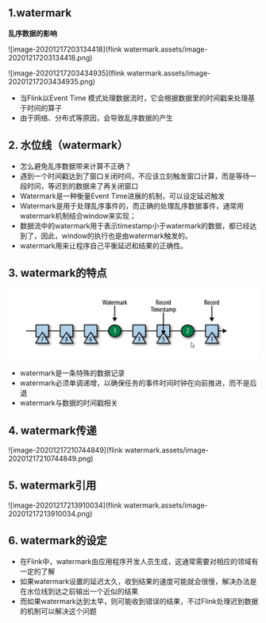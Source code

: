 ## 1.watermark

**乱序数据的影响**

![image-20201217203134418](flink watermark.assets/image-20201217203134418.png)

![image-20201217203434935](flink watermark.assets/image-20201217203434935.png)

- 当Flink以Event Time 模式处理数据流时，它会根据数据里的时间戳来处理基于时间的算子
- 由于网络、分布式等原因，会导致乱序数据的产生

## 2. 水位线（watermark）

- 怎么避免乱序数据带来计算不正确？
- 遇到一个时间戳达到了窗口关闭时间，不应该立刻触发窗口计算，而是等待一段时间，等迟到的数据来了再关闭窗口
- Watermark是一种衡量Event Time进展的机制，可以设定延迟触发
- Watermark是用于处理乱序事件的，而正确的处理乱序数据事件，通常用watermark机制结合window来实现；
- 数据流中的watermark用于表示timestamp小于watermark的数据，都已经达到了，因此，window的执行也是由watermark触发的。
- watermark用来让程序自己平衡延迟和结果的正确性。



## 3. watermark的特点

<img src="flink watermark.assets/image-20201217204901417.png" alt="image-20201217204901417" style="zoom:80%;" />

- watermark是一条特殊的数据记录
- watermark必须单调递增，以确保任务的事件时间时钟在向前推进，而不是后退
- watermark与数据的时间戳相关



## 4. watermark传递



![image-20201217210744849](flink watermark.assets/image-20201217210744849.png)



## 5. watermark引用



![image-20201217213910034](flink watermark.assets/image-20201217213910034.png)



## 6. watermark的设定

- 在Flink中，watermark由应用程序开发人员生成，这通常需要对相应的领域有一定的了解
- 如果watermark设置的延迟太久，收到结果的速度可能就会很慢，解决办法是在水位线到达之前输出一个近似的结果
- 而如果watermark达到太早，则可能收到错误的结果，不过Flink处理迟到数据的机制可以解决这个问题





















































